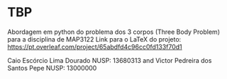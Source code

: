 # TBP
Abordagem em python do problema dos 3 corpos (Three Body Problem) para a disciplina de MAP3122
Link para o LaTeX do projeto: https://pt.overleaf.com/project/65abdfd4c96cc0fd133f70d1

Caio Escórcio Lima Dourado NUSP: 13680313 and Victor Pedreira dos Santos Pepe NUSP: 13000000
